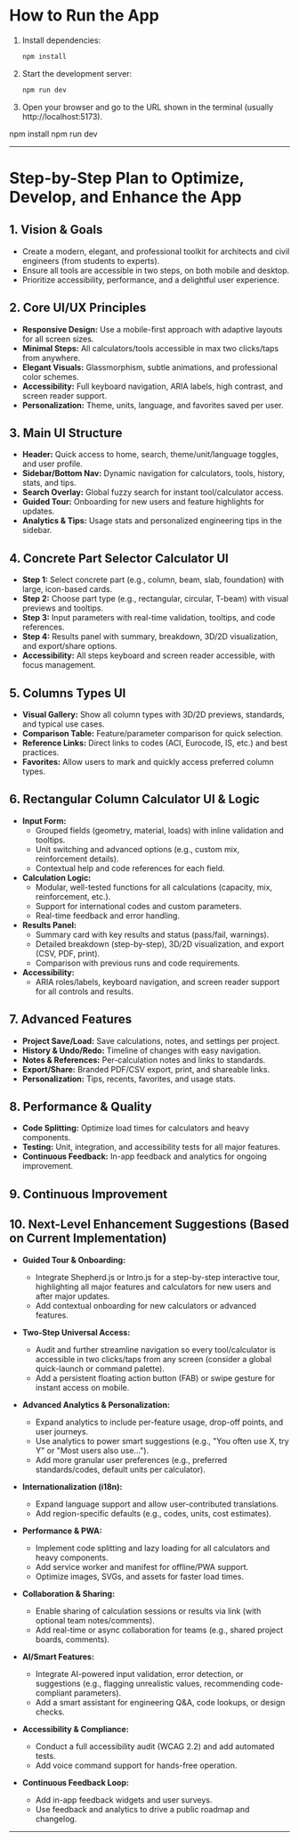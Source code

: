 # How to Run the App

1. Install dependencies:
   ```bash
   npm install
   ```
2. Start the development server:
   ```bash
   npm run dev
   ```
3. Open your browser and go to the URL shown in the terminal (usually http://localhost:5173).

npm install
npm run dev

---

# Step-by-Step Plan to Optimize, Develop, and Enhance the App

## 1. Vision & Goals
- Create a modern, elegant, and professional toolkit for architects and civil engineers (from students to experts).
- Ensure all tools are accessible in two steps, on both mobile and desktop.
- Prioritize accessibility, performance, and a delightful user experience.

## 2. Core UI/UX Principles
- **Responsive Design:** Use a mobile-first approach with adaptive layouts for all screen sizes.
- **Minimal Steps:** All calculators/tools accessible in max two clicks/taps from anywhere.
- **Elegant Visuals:** Glassmorphism, subtle animations, and professional color schemes.
- **Accessibility:** Full keyboard navigation, ARIA labels, high contrast, and screen reader support.
- **Personalization:** Theme, units, language, and favorites saved per user.

## 3. Main UI Structure
- **Header:** Quick access to home, search, theme/unit/language toggles, and user profile.
- **Sidebar/Bottom Nav:** Dynamic navigation for calculators, tools, history, stats, and tips.
- **Search Overlay:** Global fuzzy search for instant tool/calculator access.
- **Guided Tour:** Onboarding for new users and feature highlights for updates.
- **Analytics & Tips:** Usage stats and personalized engineering tips in the sidebar.

## 4. Concrete Part Selector Calculator UI
- **Step 1:** Select concrete part (e.g., column, beam, slab, foundation) with large, icon-based cards.
- **Step 2:** Choose part type (e.g., rectangular, circular, T-beam) with visual previews and tooltips.
- **Step 3:** Input parameters with real-time validation, tooltips, and code references.
- **Step 4:** Results panel with summary, breakdown, 3D/2D visualization, and export/share options.
- **Accessibility:** All steps keyboard and screen reader accessible, with focus management.

## 5. Columns Types UI
- **Visual Gallery:** Show all column types with 3D/2D previews, standards, and typical use cases.
- **Comparison Table:** Feature/parameter comparison for quick selection.
- **Reference Links:** Direct links to codes (ACI, Eurocode, IS, etc.) and best practices.
- **Favorites:** Allow users to mark and quickly access preferred column types.

## 6. Rectangular Column Calculator UI & Logic
- **Input Form:**
  - Grouped fields (geometry, material, loads) with inline validation and tooltips.
  - Unit switching and advanced options (e.g., custom mix, reinforcement details).
  - Contextual help and code references for each field.
- **Calculation Logic:**
  - Modular, well-tested functions for all calculations (capacity, mix, reinforcement, etc.).
  - Support for international codes and custom parameters.
  - Real-time feedback and error handling.
- **Results Panel:**
  - Summary card with key results and status (pass/fail, warnings).
  - Detailed breakdown (step-by-step), 3D/2D visualization, and export (CSV, PDF, print).
  - Comparison with previous runs and code requirements.
- **Accessibility:**
  - ARIA roles/labels, keyboard navigation, and screen reader support for all controls and results.

## 7. Advanced Features
- **Project Save/Load:** Save calculations, notes, and settings per project.
- **History & Undo/Redo:** Timeline of changes with easy navigation.
- **Notes & References:** Per-calculation notes and links to standards.
- **Export/Share:** Branded PDF/CSV export, print, and shareable links.
- **Personalization:** Tips, recents, favorites, and usage stats.

## 8. Performance & Quality
- **Code Splitting:** Optimize load times for calculators and heavy components.
- **Testing:** Unit, integration, and accessibility tests for all major features.
- **Continuous Feedback:** In-app feedback and analytics for ongoing improvement.

## 9. Continuous Improvement

## 10. Next-Level Enhancement Suggestions (Based on Current Implementation)

- **Guided Tour & Onboarding:**
  - Integrate Shepherd.js or Intro.js for a step-by-step interactive tour, highlighting all major features and calculators for new users and after major updates.
  - Add contextual onboarding for new calculators or advanced features.

- **Two-Step Universal Access:**
  - Audit and further streamline navigation so every tool/calculator is accessible in two clicks/taps from any screen (consider a global quick-launch or command palette).
  - Add a persistent floating action button (FAB) or swipe gesture for instant access on mobile.

- **Advanced Analytics & Personalization:**
  - Expand analytics to include per-feature usage, drop-off points, and user journeys.
  - Use analytics to power smart suggestions (e.g., "You often use X, try Y" or "Most users also use...").
  - Add more granular user preferences (e.g., preferred standards/codes, default units per calculator).

- **Internationalization (i18n):**
  - Expand language support and allow user-contributed translations.
  - Add region-specific defaults (e.g., codes, units, cost estimates).

- **Performance & PWA:**
  - Implement code splitting and lazy loading for all calculators and heavy components.
  - Add service worker and manifest for offline/PWA support.
  - Optimize images, SVGs, and assets for faster load times.

- **Collaboration & Sharing:**
  - Enable sharing of calculation sessions or results via link (with optional team notes/comments).
  - Add real-time or async collaboration for teams (e.g., shared project boards, comments).

- **AI/Smart Features:**
  - Integrate AI-powered input validation, error detection, or suggestions (e.g., flagging unrealistic values, recommending code-compliant parameters).
  - Add a smart assistant for engineering Q&A, code lookups, or design checks.

- **Accessibility & Compliance:**
  - Conduct a full accessibility audit (WCAG 2.2) and add automated tests.
  - Add voice command support for hands-free operation.

- **Continuous Feedback Loop:**
  - Add in-app feedback widgets and user surveys.
  - Use feedback and analytics to drive a public roadmap and changelog.

---
